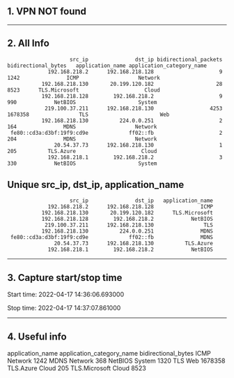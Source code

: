 ## 1. VPN NOT found
---
## 2. All Info
                        src_ip               dst_ip bidirectional_packets bidirectional_bytes   application_name application_category_name
                 192.168.218.2      192.168.218.128                     9                1242               ICMP                   Network
               192.168.218.130       20.199.120.182                    28                8523      TLS.Microsoft                     Cloud
               192.168.218.128        192.168.218.2                     9                 990            NetBIOS                    System
                219.100.37.211      192.168.218.130                  4253             1678358                TLS                       Web
               192.168.218.130          224.0.0.251                     2                 164               MDNS                   Network
     fe80::cd3a:d3bf:19f9:cd9e             ff02::fb                     2                 204               MDNS                   Network
                   20.54.37.73      192.168.218.130                     1                 205          TLS.Azure                     Cloud
                 192.168.218.1        192.168.218.2                     3                 330            NetBIOS                    System
## Unique src_ip, dst_ip, application_name
                        src_ip               dst_ip   application_name
                 192.168.218.2      192.168.218.128               ICMP
               192.168.218.130       20.199.120.182      TLS.Microsoft
               192.168.218.128        192.168.218.2            NetBIOS
                219.100.37.211      192.168.218.130                TLS
               192.168.218.130          224.0.0.251               MDNS
     fe80::cd3a:d3bf:19f9:cd9e             ff02::fb               MDNS
                   20.54.37.73      192.168.218.130          TLS.Azure
                 192.168.218.1        192.168.218.2            NetBIOS
---
## 3. Capture start/stop time

 Start time: 2022-04-17 14:36:06.693000

 Stop time: 2022-04-17 14:37:07.861000

---
## 4. Useful info

  application_name application_category_name bidirectional_bytes
              ICMP                   Network                1242
              MDNS                   Network                 368
           NetBIOS                    System                1320
               TLS                       Web             1678358
         TLS.Azure                     Cloud                 205
     TLS.Microsoft                     Cloud                8523